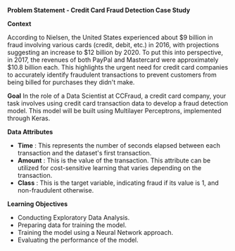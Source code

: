 **Problem Statement - Credit Card Fraud Detection Case Study**

**Context**

According to Nielsen, the United States experienced about $9 billion in fraud involving various cards (credit, debit, etc.) in 2016, with projections suggesting an increase to $12 billion by 2020. To put this into perspective, in 2017, the revenues of both PayPal and Mastercard were approximately $10.8 billion each. This highlights the urgent need for credit card companies to accurately identify fraudulent transactions to prevent customers from being billed for purchases they didn't make.

**Goal** In the role of a Data Scientist at CCFraud, a credit card company, your task involves using credit card transaction data to develop a fraud detection model. This model will be built using Multilayer Perceptrons, implemented through Keras.

**Data Attributes**

- **Time** : This represents the number of seconds elapsed between each transaction and the dataset's first transaction.
- **Amount** : This is the value of the transaction. This attribute can be utilized for cost-sensitive learning that varies depending on the transaction.
- **Class** : This is the target variable, indicating fraud if its value is 1, and non-fraudulent otherwise.

**Learning Objectives**

- Conducting Exploratory Data Analysis.
- Preparing data for training the model.
- Training the model using a Neural Network approach.
- Evaluating the performance of the model.
